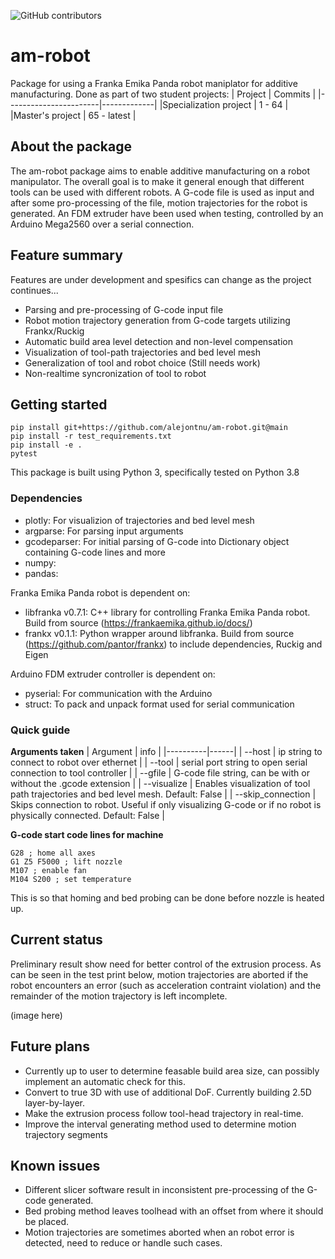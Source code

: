 ![GitHub contributors](https://img.shields.io/github/contributors/alejontnu/am-robot?label=Number%20of%20button%20mashers&style=plastic)

# am-robot
Package for using a Franka Emika Panda robot maniplator for additive manufacturing. Done as part of two student projects:
| Project               | Commits     |
|-----------------------|-------------|
|Specialization project | 1 - 64      |
|Master's project       | 65 - latest |


## About the package
The am-robot package aims to enable additive manufacturing on a robot manipulator. The overall goal is to make it general enough that different tools can be used with different robots. A G-code file is used as input and after some pro-processing of the file, motion trajectories for the robot is generated. An FDM extruder have been used when testing, controlled by an Arduino Mega2560 over a serial connection.


## Feature summary
Features are under development and spesifics can change as the project continues...
- Parsing and pre-processing of G-code input file
- Robot motion trajectory generation from G-code targets utilizing Frankx/Ruckig
- Automatic build area level detection and non-level compensation
- Visualization of tool-path trajectories and bed level mesh
- Generalization of tool and robot choice (Still needs work)
- Non-realtime syncronization of tool to robot

## Getting started
```
pip install git+https://github.com/alejontnu/am-robot.git@main
pip install -r test_requirements.txt
pip install -e .
pytest
```
This package is built using Python 3, specifically tested on Python 3.8

### Dependencies
- plotly: For visualizion of trajectories and bed level mesh
- argparse: For parsing input arguments
- gcodeparser: For initial parsing of G-code into Dictionary object containing G-code lines and more
- numpy:
- pandas:

Franka Emika Panda robot is dependent on:
- libfranka v0.7.1: C++ library for controlling Franka Emika Panda robot. Build from source (https://frankaemika.github.io/docs/)
- frankx v0.1.1: Python wrapper around libfranka. Build from source (https://github.com/pantor/frankx) to include dependencies, Ruckig and Eigen

Arduino FDM extruder controller is dependent on:
- pyserial: For communication with the Arduino
- struct: To pack and unpack format used for serial communication

### Quick guide
**Arguments taken**
| Argument | info |
|----------|------|
| --host | ip string to connect to robot over ethernet |
| --tool | serial port string to open serial connection to tool controller |
| --gfile | G-code file string, can be with or without the .gcode extension |
| --visualize | Enables visualization of tool path trajectories and bed level mesh. Default: False |
| --skip_connection | Skips connection to robot. Useful if only visualizing G-code or if no robot is physically connected. Default: False |


**G-code start code lines for machine**
```G-code
G28 ; home all axes
G1 Z5 F5000 ; lift nozzle
M107 ; enable fan
M104 S200 ; set temperature
```
This is so that homing and bed probing can be done before nozzle is heated up.


## Current status
Preliminary result show need for better control of the extrusion process. As can be seen in the test print below, motion trajectories are aborted if the robot encounters an error (such as acceleration contraint violation) and the remainder of the motion trajectory is left incomplete.

(image here)

## Future plans
- Currently up to user to determine feasable build area size, can possibly implement an automatic check for this.
- Convert to true 3D with use of additional DoF. Currently building 2.5D layer-by-layer.
- Make the extrusion process follow tool-head trajectory in real-time.
- Improve the interval generating method used to determine motion trajectory segments

## Known issues
- Different slicer software result in inconsistent pre-processing of the G-code generated.
- Bed probing method leaves toolhead with an offset from where it should be placed.
- Motion trajectories are sometimes aborted when an robot error is detected, need to reduce or handle such cases.
